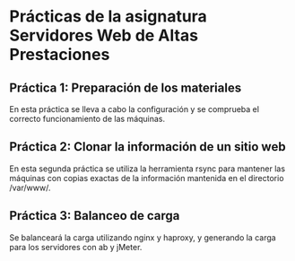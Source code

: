 # Prácticas de la asignatura Servidores Web de Altas Prestaciones

## Práctica 1: Preparación de los materiales

En esta práctica se lleva a cabo la configuración y se comprueba el correcto
funcionamiento de las máquinas.  

## Práctica 2: Clonar la información de un sitio web

En esta segunda práctica se utiliza la herramienta rsync para mantener las
máquinas con copias exactas de la información mantenida en el directorio /var/www/.  

## Práctica 3: Balanceo de carga

Se balanceará la carga utilizando nginx y haproxy, y generando la carga para los
servidores con ab y jMeter.
